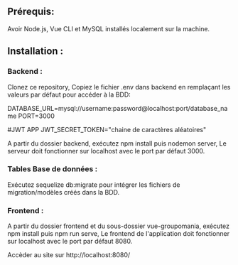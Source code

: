 ## Prérequis: 
Avoir Node.js, Vue CLI et MySQL installés localement sur la machine.

## Installation :

### Backend :

Clonez ce repository,
Copiez le fichier .env dans backend en remplaçant les valeurs par défaut pour accéder à la BDD:

DATABASE_URL=mysql://username:password@localhost:port/database_name
PORT=3000

#JWT APP
JWT_SECRET_TOKEN="chaine de caractères aléatoires"


A partir du dossier backend, exécutez npm install puis nodemon server,
Le serveur doit fonctionner sur localhost avec le port par défaut 3000.


### Tables Base de données :


Exécutez sequelize db:migrate pour intégrer les fichiers de migration/modèles créés dans la BDD.


### Frontend :

A partir du dossier frontend et du sous-dossier vue-groupomania, exécutez npm install puis npm run serve,
Le frontend de l'application doit fonctionner sur localhost avec le port par défaut 8080.


Accèder au site sur http://localhost:8080/
